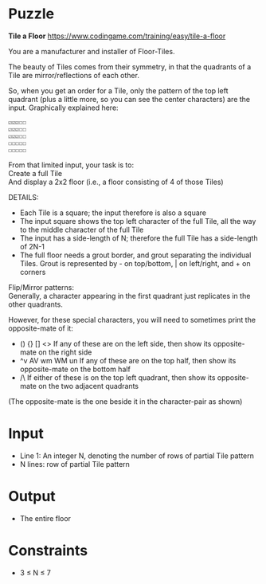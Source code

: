 # Puzzle
**Tile a Floor** https://www.codingame.com/training/easy/tile-a-floor

You are a manufacturer and installer of Floor-Tiles.

The beauty of Tiles comes from their symmetry, in that the quadrants of a Tile are mirror/reflections of each other.

So, when you get an order for a Tile, only the pattern of the top left quadrant (plus a little more, so you can see the center characters) are the input. Graphically explained here:
```
☑☑☑☐☐
☑☑☑☐☐
☑☑☑☐☐
☐☐☐☐☐
☐☐☐☐☐
```
From that limited input, your task is to:  
Create a full Tile  
And display a 2x2 floor (i.e., a floor consisting of 4 of those Tiles)  

DETAILS:
* Each Tile is a square; the input therefore is also a square
* The input square shows the top left character of the full Tile, all the way to the middle character of the full Tile
* The input has a side-length of N; therefore the full Tile has a side-length of 2N-1
* The full floor needs a grout border, and grout separating the individual Tiles. Grout is represented by - on top/bottom, | on left/right, and + on corners

Flip/Mirror patterns:  
Generally, a character appearing in the first quadrant just replicates in the other quadrants.

However, for these special characters, you will need to sometimes print the opposite-mate of it:
* () {} [] <> If any of these are on the left side, then show its opposite-mate on the right side
* ^v AV wm WM un If any of these are on the top half, then show its opposite-mate on the bottom half
* /\ If either of these is on the top left quadrant, then show its opposite-mate on the two adjacent quadrants

(The opposite-mate is the one beside it in the character-pair as shown)

# Input
* Line 1: An integer N, denoting the number of rows of partial Tile pattern
* N lines: row of partial Tile pattern

# Output
* The entire floor

# Constraints
* 3 ≤ N ≤ 7
